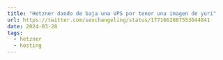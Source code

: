 ```yaml
---
title: "Hetzner dando de baja una VPS por tener una imagen de yuri"
url: https://twitter.com/sexchangeling/status/1771662887553044841
date: 2024-03-28
tags:
  - hetzner
  - hosting
---
```

